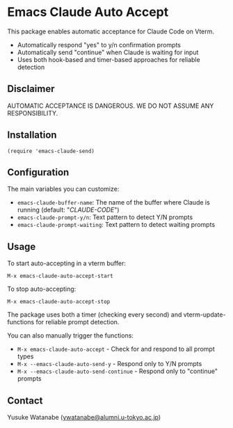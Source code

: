 <!-- ---
!-- Timestamp: 2025-05-04 22:50:34
!-- Author: root
!-- File: /root/.emacs.d/lisp/claude/README.md
!-- --- -->

<!-- ---
!-- Timestamp: 2025-05-04 22:10:43
!-- Author: root
!-- File: /root/.emacs.d/lisp/claude/README.md
!-- --- -->
# Emacs Claude Auto Accept
This package enables automatic acceptance for Claude Code on Vterm.
- Automatically respond "yes" to y/n confirmation prompts
- Automatically send "continue" when Claude is waiting for input
- Uses both hook-based and timer-based approaches for reliable detection

## Disclaimer
AUTOMATIC ACCEPTANCE IS DANGEROUS. WE DO NOT ASSUME ANY RESPONSIBILITY.

## Installation
```elisp
(require 'emacs-claude-send)
```

## Configuration
The main variables you can customize:
- `emacs-claude-buffer-name`: The name of the buffer where Claude is running (default: "*CLAUDE-CODE*")
- `emacs-claude-prompt-y/n`: Text pattern to detect Y/N prompts
- `emacs-claude-prompt-waiting`: Text pattern to detect waiting prompts

## Usage
To start auto-accepting in a vterm buffer:
```
M-x emacs-claude-auto-accept-start
```

To stop auto-accepting:
```
M-x emacs-claude-auto-accept-stop
```

The package uses both a timer (checking every second) and vterm-update-functions for reliable prompt detection.

You can also manually trigger the functions:
- `M-x emacs-claude-auto-accept` - Check for and respond to all prompt types
- `M-x --emacs-claude-auto-send-y` - Respond only to Y/N prompts
- `M-x --emacs-claude-auto-send-continue` - Respond only to "continue" prompts

## Contact
Yusuke Watanabe (ywatanabe@alumni.u-tokyo.ac.jp)

<!-- EOF -->